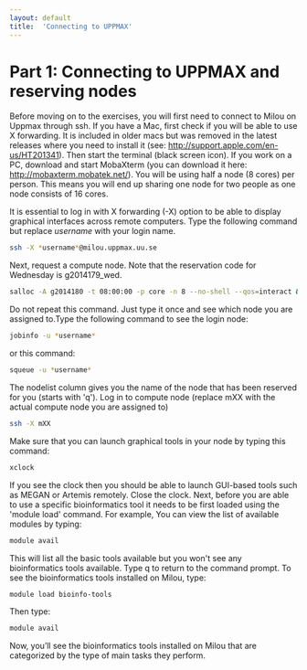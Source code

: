 ```yaml
---
layout: default
title:  'Connecting to UPPMAX'
---
```


# Part 1: Connecting to UPPMAX and reserving nodes

Before moving on to the exercises, you will first need to connect to Milou on Uppmax through ssh. 
If you have a Mac, first check if you will be able to use X forwarding. It is included in older macs but was removed in the latest releases where you need to install it (see: http://support.apple.com/en-us/HT201341). 
Then start the terminal (black screen icon). If you work on a PC, download and start MobaXterm (you can download it here: http://mobaxterm.mobatek.net/). 
You will be using half a node (8 cores) per person. This means you will end up sharing one node for two people as one node consists of 16 cores.

It is essential to log in with X forwarding (-X) option to be able to display graphical interfaces across remote computers.
Type the following command but replace *username* with your login name.
```bash
ssh -X *username*@milou.uppmax.uu.se
```

Next, request a compute node. Note that the reservation code for Wednesday is g2014179_wed.
```bash
salloc -A g2014180 -t 08:00:00 -p core -n 8 --no-shell --qos=interact &
```

Do not repeat this command. Just type it once and see which node you are assigned to.Type the following command to see the login node:
```bash
jobinfo -u *username*
```
or this command:
```bash
squeue -u *username*
```

The nodelist column gives you the name of the node that has been reserved for you (starts with 'q'). 
Log in to compute node (replace mXX with the actual compute node you are assigned to)
```bash
ssh -X mXX
```
Make sure that you can launch graphical tools in your node by typing this command:
```bash
xclock
```

If you see the clock then you should be able to launch GUI-based tools such as MEGAN or Artemis remotely. Close the clock.
Next, before you are able to use a specific bioinformatics tool it needs to be first loaded using the 'module load' command. 
For example, You can view the list of available modules by typing:

```bash
module avail
```

This will list all the basic tools available but you won't see any bioinformatics tools available. 
Type q to return to the command prompt. To see the bioinformatics tools installed on Milou, type:

```bash
module load bioinfo-tools
```

Then type:

```bash
module avail
```

Now, you’ll see the bioinformatics tools installed on Milou that are categorized by the type of main tasks they perform.
